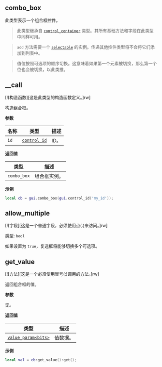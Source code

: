 ## combo_box

此类型表示一个组合框控件。

> 此类型继承自 [`control_container`](/api/gui/container/control-container "此类型表示一个带有容器的抽象控件。") 类型。其所有基础方法和字段在此类型中同样可用。

> `add` 方法需要一个 [`selectable`](/api/gui/control/selectable "此类型表示一个可选择的控件。") 的实例。传递其他控件类型将不会将它们添加到列表中。

> 值位按照可选项的顺序切换。这意味着如果第一个元素被切换，那么第一个位也会被切换，以此类推。

## __call

[![构造函数][这是此类型的构造函数定义。]rw]

构造组合框。

**参数**

| 名称 | 类型 | 描述 |
| ---- | ---- | ----------- |
| `id` | [`control_id`](/api/gui/common-types/control-id "此类型表示一个控件ID。") | ID。 |

**返回值**

| 类型 | 描述 |
| ---- | ----------- |
| `combo_box` | 组合框实例。 |

**示例**

```lua
local cb = gui.combo_box(gui.control_id('my_id'));
```

## allow_multiple

[![字段][这是一个普通字段，必须使用点(.)来访问。]rw]

类型: `bool`

如果设置为 `true`，复选框将能够切换多个可选项。

## get_value

[![方法][这是一个必须使用冒号(:)调用的方法。]rw]

返回组合框的值。

**参数**

无。

**返回值**

| 类型 | 描述 |
| ---- | ----------- |
| [`value_param<bits>`](/api/gui/control/value-param "此类型表示某些控件类型使用的值数据。") | 值数据。 |

**示例**

```lua
local val = cb:get_value():get();
```